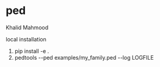 # ped

Khalid Mahmood


local installation

1. pip install -e .
2. pedtools --ped examples/my_family.ped --log LOGFILE
